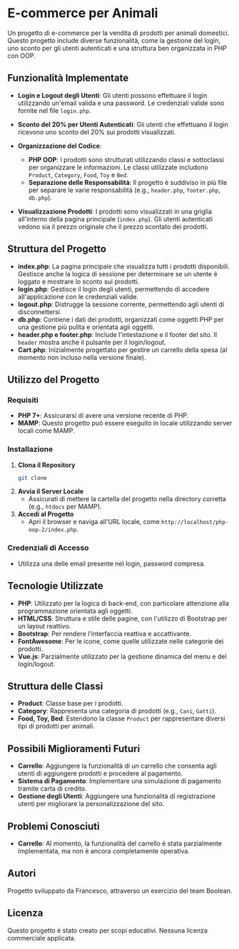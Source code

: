 # E-commerce per Animali

Un progetto di e-commerce per la vendita di prodotti per animali domestici. Questo progetto include diverse funzionalità, come la gestione del login, uno sconto per gli utenti autenticati e una struttura ben organizzata in PHP con OOP.

## Funzionalità Implementate

- **Login e Logout degli Utenti**: Gli utenti possono effettuare il login utilizzando un'email valida e una password. Le credenziali valide sono fornite nel file `login.php`. 

- **Sconto del 20% per Utenti Autenticati**: Gli utenti che effettuano il login ricevono uno sconto del 20% sui prodotti visualizzati.

- **Organizzazione del Codice**:
  - **PHP OOP**: I prodotti sono strutturati utilizzando classi e sottoclassi per organizzare le informazioni. Le classi utilizzate includono `Product`, `Category`, `Food`, `Toy` e `Bed`.
  - **Separazione delle Responsabilità**: Il progetto è suddiviso in più file per separare le varie responsabilità (e.g., `header.php`, `footer.php`, `db.php`).

- **Visualizzazione Prodotti**: I prodotti sono visualizzati in una griglia all'interno della pagina principale (`index.php`). Gli utenti autenticati vedono sia il prezzo originale che il prezzo scontato dei prodotti.

## Struttura del Progetto

- **index.php**: La pagina principale che visualizza tutti i prodotti disponibili. Gestisce anche la logica di sessione per determinare se un utente è loggato e mostrare lo sconto sui prodotti.
- **login.php**: Gestisce il login degli utenti, permettendo di accedere all'applicazione con le credenziali valide.
- **logout.php**: Distrugge la sessione corrente, permettendo agli utenti di disconnettersi.
- **db.php**: Contiene i dati dei prodotti, organizzati come oggetti PHP per una gestione più pulita e orientata agli oggetti.
- **header.php e footer.php**: Include l'intestazione e il footer del sito. Il `header` mostra anche il pulsante per il login/logout.
- **Cart.php**: Inizialmente progettato per gestire un carrello della spesa (al momento non incluso nella versione finale).

## Utilizzo del Progetto

### Requisiti

- **PHP 7+**: Assicurarsi di avere una versione recente di PHP.
- **MAMP**: Questo progetto può essere eseguito in locale utilizzando server locali come MAMP.

### Installazione

1. **Clona il Repository**
   ```sh
   git clone
   ```
2. **Avvia il Server Locale**
   - Assicurati di mettere la cartella del progetto nella directory corretta (e.g., `htdocs` per MAMP).
3. **Accedi al Progetto**
   - Apri il browser e naviga all'URL locale, come `http://localhost/php-oop-2/index.php`.

### Credenziali di Accesso
- Utilizza una delle email presente nel login, password compresa. 


## Tecnologie Utilizzate

- **PHP**: Utilizzato per la logica di back-end, con particolare attenzione alla programmazione orientata agli oggetti.
- **HTML/CSS**: Struttura e stile delle pagine, con l'utilizzo di Bootstrap per un layout reattivo.
- **Bootstrap**: Per rendere l'interfaccia reattiva e accattivante.
- **FontAwesome**: Per le icone, come quelle utilizzate nelle categorie dei prodotti.
- **Vue.js**: Parzialmente utilizzato per la gestione dinamica del menu e del login/logout.

## Struttura delle Classi

- **Product**: Classe base per i prodotti.
- **Category**: Rappresenta una categoria di prodotti (e.g., `Cani`, `Gatti`).
- **Food, Toy, Bed**: Estendono la classe `Product` per rappresentare diversi tipi di prodotti per animali.

## Possibili Miglioramenti Futuri
- **Carrello**: Aggiungere la funzionalità di un carrello che consenta agli utenti di aggiungere prodotti e procedere al pagamento.
- **Sistema di Pagamento**: Implementare una simulazione di pagamento tramite carta di credito.
- **Gestione degli Utenti**: Aggiungere una funzionalità di registrazione utenti per migliorare la personalizzazione del sito.

## Problemi Conosciuti
- **Carrello**: Al momento, la funzionalità del carrello è stata parzialmente implementata, ma non è ancora completamente operativa.

## Autori
Progetto sviluppato da Francesco, attraverso un esercizio del team Boolean.

## Licenza
Questo progetto è stato creato per scopi educativi. Nessuna licenza commerciale applicata.